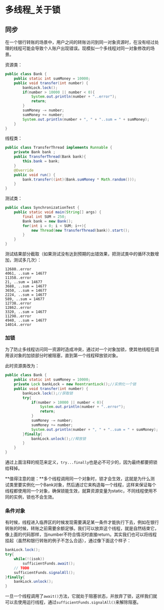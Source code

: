 # 多线程\_关于锁

## 同步

在一个银行转账的场景中，用户之间的转账访问到同一对象资源时，在没有经过处理的线程可能会导致个人账户出现错误。现模拟一个多线程对同一对象修改的场景。

资源类：

```java
public class Bank {
    public static int sumMoney = 10000;
    public void transfer(int number) {
        bankLock.lock();
        if(number > 10000 || number < 0){
            System.out.println(number + "..error");
            return;
        }
        sumMoney -= number;
        sumMoney += number;
        System.out.println(number + ", " + "..sum = " + sumMoney);
    }
}
```

线程类：

```java
public class TransferThread implements Runnable {
    private Bank bank ;    
    public TransferThread(Bank bank){
        this.bank = bank;
    }    
    @Override
    public void run() {
        bank.transfer((int)(Bank.sumMoney * Math.random()));
    }
}
```

测试类：

```java
public class SynchronizationTest {    
    public static void main(String[] args) {
        final int SUM = 250; 
        Bank bank = new Bank();
        for(int i = 0; i < SUM; i++){
            new Thread(new TransferThread(bank)).start();
        }                
    }
}
```

测试结果部分截取（如果测试没有达到预期的出错效果，把测试类中的循环次数增加，测试多几次）：

```
12680..error
4061, ..sum = 14677
11358..error
21, ..sum = 14677
3688, ..sum = 14677
3650, ..sum = 14677
2224, ..sum = 14677
589, ..sum = 14677
12738..error
12862..error
3320, ..sum = 14677
11298..error
4940, ..sum = 14677
14014..error
```

### 加锁

为了防止多线程访问同一资源时造成冲突，通过对一个对象加锁，使其他线程在调用该对象的加锁部分时被阻塞，直到第一个线程释放锁对象。

此时资源类改为：

```java
public class Bank {
    public static int sumMoney = 10000;
    private Lock bankLock = new ReentrantLock();//实例化一个锁
    public void transfer(int number) {
        bankLock.lock();//获取锁
        try{
            if(number > 10000 || number < 0){
                System.out.println(number + "..error");
                return;
            }
            sumMoney -= number;
            sumMoney += number;
            System.out.println(number + ", " + "..sum = " + sumMoney);
        }finally{
            bankLock.unlock();//释放锁
        }
    }
}
```

通过上面注释的规范来定义，`try...finally`也是必不可少的，因为最终都要把锁给释掉。

**值得注意的是：**多个线程调用同一个对象时，锁才会生效，这就是为什么测试类里要实例化一个Bank对象，然后通过它来构造每一个线程，这样来保证每个线程都使用同一个对象，确保锁能生效，就算资源变量为static，不同线程使用不同的实例，锁也不会生效。

### 条件对象

有时候，线程进入临界区的时候发现需要满足某一条件才能执行下去，例如在银行转账的时候，转账之前需要余额足够。我们可以放弃这个线程，就是自然结束它，像上面的代码那样，当number不符合情况时直接return。其实我们也可以将线程挂起（虽然和银行转账的例子不怎么合适），通过像下面这个样子：

```java
bankLock.lock();
try{
    while(!(isok))
        sufficientFunds.await();
    // TODO
    sufficientFunds.signalAll();
}finally{
    bankLock.unlock();
}
```

一旦一个线程调用了`await()`方法，它就处于阻塞状态，并放弃了锁，这样我们就可以去使用运行线程，通过`sufficientFunds.signalAll()`来解除阻塞。


